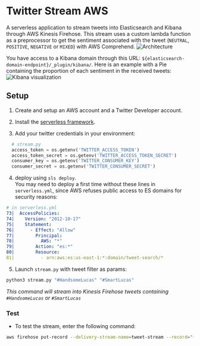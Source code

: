 # Twitter Stream AWS

A serverless application to stream tweets into Elasticsearch and Kibana through AWS Kinesis Firehose. This stream uses a custom lambda function as a preprocessor to get the sentiment associated with the tweet (`NEUTRAL`, `POSITIVE`, `NEGATIVE` or `MIXED`) with AWS Comprehend.
![Architecture](https://user-images.githubusercontent.com/29681007/112119158-671d8600-8bbd-11eb-88dd-c99ba289a8c3.png)


You have access to a Kibana domain through this URL: `${elasticsearch-domain-endpoint}/_plugin/kibana/`.
Here is an example with a Pie containing the proportion of each sentiment in the received tweets:
![Kibana visualization](https://user-images.githubusercontent.com/29681007/112006391-f5ddc480-8b23-11eb-9c83-8d840e419071.png)


## Setup

1. Create and setup an AWS account and a Twitter Developer account.

2. Install the [serverless framework](https://www.serverless.com).

3. Add your twitter credentials in your environment:
```python
  # stream.py
  access_token = os.getenv('TWITTER_ACCESS_TOKEN')
  access_token_secret = os.getenv('TWITTER_ACCESS_TOKEN_SECRET')
  consumer_key = os.getenv('TWITTER_CONSUMER_KEY')
  consumer_secret = os.getenv('TWITTER_CONSUMER_SECRET')
```

4. deploy using `sls deploy`.  
You may need to deploy a first time without these lines in `serverless.yml`, since AWS refuses public access to ES domains for security reasons:
```yaml
# in serverless.yml
73|  AccessPolicies:
74|    Version: "2012-10-17"
75|    Statement:
76|      - Effect: "Allow"
77|        Principal:
78|          AWS: "*"
79|        Action: "es:*"
80|        Resource:
81|          - arn:aws:es:us-east-1:*:domain/tweet-search/*
```

5. Launch `stream.py` with tweet filter as params:
```sh
python3 stream.py "#HandsomeLucas" "#SmartLucas"
```
*This command will stream into Kinesis Firehose tweets containing `#HandsomeLucas` or `#SmartLucas`*

### Test

- To test the stream, enter the following command:
```sh
aws firehose put-record --delivery-stream-name=tweet-stream --record="{\"Data\":\"SGVsbG8sIHRoaXMgaXMgYSB0ZXN0IDEyMy4=\"}"
```
